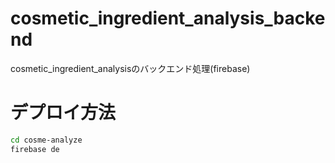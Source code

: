 # cosmetic_ingredient_analysis_backend
cosmetic_ingredient_analysisのバックエンド処理(firebase)

# デプロイ方法
```bash
cd cosme-analyze
firebase de
```
